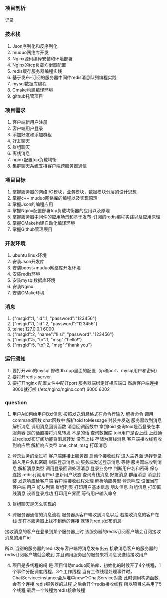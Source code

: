 ### 项目剖析
[记录](https://www.yuque.com/faguangderen/rghytx/fdn4mgaw1ekyz46w)


### 技术栈
1. Json序列化和反序列化
2. muduo网络库开发
3. Nginx源码编译安装和环境部署
4. Nginx的tcp负载均衡器配置
5. redis缓存服务器编程实践
6. 基于发布-订阅的服务器中间件redis消息队列编程实践
7. mysql数据库编程
8. Cmake构建编译环境
9. github托管项目

### 项目需求
1. 客户端新用户注册
2. 客户端用户登录
3. 添加好友和添加群组
4. 好友聊天
5. 群组聊天
6. 离线消息
7. nginx配置tcp负载均衡
8. 集群聊天系统支持客户端跨服务器通信

### 项目目标
1. 掌握服务器的网络I/O模块，业务模块，数据模块分层的设计思想
2. 掌握c++ muduo网络库的编程以及实现原理
3. 掌握Json的编程应用
4. 掌握Nginx配置部署tcp负载均衡器的应用以及原理
5. 掌握服务器中间件的应用场景和基于发布-订阅的redis编程实践以及应用原理
6. 掌握CMake构建自动化编译环境
7. 掌握Github管理项目

### 开发环境
1. ubuntu linux环境
2. 安装Json开发库
3. 安装boost+muduo网络库开发环境
4. 安装redis环境
5. 安装mysql数据库环境
6. 安装Nginx
7. 安装CMake环境


### 消息
1. {"msgid":1, "id":1, "password":"123456"}
2. {"msgid":1, "id":2, "password":"123456"}
3. telnet 127.0.0.1 6000
4. {"msgid":2, "name":"li si", "password":"123456"}
5. {"msgid":5, "to":1, "msg":"hello!"}
6. {"msgid":5, "to":2, "msg":"thank you"}


### 运行须知
1. 要打开win的mysql 修改db.cpp里面的配置（ip和port、mysql用户和密码）
2. 要打开redis-server
3. 要打开nginx 配置文件中配好port 服务器端绑定好相应端口 然后客户端连接8000就行啦 (/etc/nginx/nginx.conf) 6000 6002


### question
1. 用户A如何给用户B发信息
按照发送消息格式在命令行输入
解析命令 调用command函数
chat函数中 解析toid toMessage 封装并发送
服务器收到消息 解析消息 调用消息回调函数
消息回调函数中 拿到toid 查询toid是否登录在本服务器 是的话直接将消息转发
不是的话 查询数据库 toid用户是否上线 上线通过redis发布订阅功能将消息转发
没有上线 存储为离线消息
客户端接收线程收到响应后 解析响应类型
one_chat_msg 打印消息

2. 登录业务的全过程
客户端连接上服务器 启动个接收线程
进入主界面 选择登录 输入用户名和密码 封装登录消息
向服务端发送登录消息 等待
服务器端收到消息 解析消息类型 调用登录回调处理消息
登录业务中 判断用户名和密码
保存连接 redis订阅用户id
更新用户状态 查询离线消息 好友消息 群组消息 消息封装 
发送响应给客户端
客户端接收线程处理
解析响应类型 登录响应
设置当前客户端 用户 好友列表 群组列表
打印用户基本信息 朋友信息 群组信息
打印离线消息
设置登录成功
打印用户界面
等待用户输入命令

2. 群组聊天是怎么实现的
> 



3. 跨服务器通信的消息流程
服务器从客户端收到消息以后
若接收消息的客户在线 却在本服务器上找不到他的连接
就转为redis发布消息

接收消息的客户在登录到某个服务器上时
该服务器的redis订阅客户端会订阅接收消息的用户id

所以 当别的服务器的redis发布客户端将消息发布出去
接收消息客户的服务器的redis订阅客户端就会收到
并且调用服务层的服务来将消息发送给接收用户


4. 项目是多线程的吗
是 项目借助muduo网络库，初始化的时候开了4个线程，1个事件分配调度线程，3个工作线程
当有工作线程处理事件时，ChatService::instance会从堆中new个ChatService对象 此时调用构造函数 会有个连接
redis服务器的过程 之后会开个redis接收线程 所以项目总共用了5个线程 最后一个线程为redis接收线程
